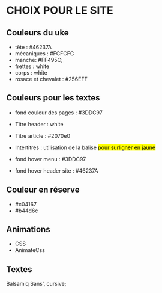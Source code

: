 # CHOIX POUR LE SITE

## Couleurs du uke
- tête :  #46237A
- mécaniques : #FCFCFC
- manche: #FF495C;
- frettes : white
- corps : white
- rosace et chevalet : #256EFF


## Couleurs pour les textes
- fond couleur des pages : #3DDC97
- Titre header : white
- Titre article : #2070e0
- Intertitres : utilisation de la balise <mark> pour surligner en jaune

- fond hover menu : #3DDC97
- fond hover header site : #46237A

## Couleur en réserve
- #c04167
- #b44d6c

## Animations
- CSS 
- AnimateCss

## Textes
Balsamiq Sans', cursive;